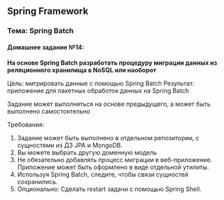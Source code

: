 ## Spring Framework
### Тема: Spring Batch
#### Домашнее задание №14:
**На основе Spring Batch разработать процедуру миграции данных из реляционного хранилища в NoSQL или наоборот**

Цель: мигрировать данные с помощью Spring Batch Результат: приложение для пакетных обработок данных на Spring Batch

Задание может выполняться на основе предыдущего, а может быть выполнено самостоятельно

Требования:
1. Задание может быть выполнено в отдельном репозитории, с сущностями из ДЗ JPA и MongoDB.
2. Вы можете выбрать другую доменную модель
3. Не обязательно добавлять процесс миграции в веб-приложение. Приложение может быть оформлено в виде отдельной утилиты.
3. Используя Spring Batch, следите, чтобы связи сущностей сохранились.
4. Опционально: Сделать restart задачи с помощью Spring Shell.